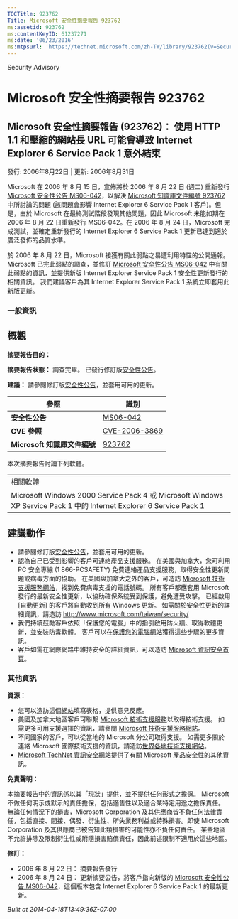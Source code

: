 ```yaml
---
TOCTitle: 923762
Title: Microsoft 安全性摘要報告 923762
ms:assetid: 923762
ms:contentKeyID: 61237271
ms:date: '06/23/2016'
ms:mtpsurl: 'https://technet.microsoft.com/zh-TW/library/923762(v=Security.10)'
---
```


Security Advisory

Microsoft 安全性摘要報告 923762
===============================

Microsoft 安全性摘要報告 (923762)： 使用 HTTP 1.1 和壓縮的網站長 URL 可能會導致 Internet Explorer 6 Service Pack 1 意外結束
---------------------------------------------------------------------------------------------------------------------------

發行: 2006年8月22日 | 更新: 2006年8月31日

Microsoft 在 2006 年 8 月 15 日，宣佈將於 2006 年 8 月 22 日 (週二) 重新發行 [Microsoft 安全性公告 MS06-042](http://technet.microsoft.com/security/bulletin/ms06-042)，以解決 [Microsoft 知識庫文件編號 923762](http://support.microsoft.com/kb/923762/) 中所討論的問題 (該問題會影響 Internet Explorer 6 Service Pack 1 客戶)。但是，由於 Microsoft 在最終測試階段發現其他問題，因此 Microsoft 未能如期在 2006 年 8 月 22 日重新發行 MS06-042。在 2006 年 8 月 24 日，Microsoft 完成測試，並確定重新發行的 Internet Explorer 6 Service Pack 1 更新已達到適於廣泛發佈的品質水準。

於 2006 年 8 月 22 日，Microsoft 接獲有關此弱點之易遭利用特性的公開通報。 Microsoft 已完此弱點的調查，並修訂 [Microsoft 安全性公告 MS06-042](http://technet.microsoft.com/security/bulletin/ms06-042) 中有關此弱點的資訊，並提供新版 Internet Explorer Service Pack 1 安全性更新發行的相關資訊。 我們建議客戶為其 Internet Explorer Service Pack 1 系統立即套用此新版更新。

### 一般資訊

概觀
----

<span></span>
**摘要報告目的：**

**摘要報告狀態：** 調查完畢。 已發行修訂版[安全性公告](http://technet.microsoft.com/security/bulletin/ms06-042)。

**建議：** 請參閱修訂版[安全性公告](http://technet.microsoft.com/security/bulletin/ms06-042)，並套用可用的更新。

| 參照                         | 識別                                                                             |
|------------------------------|----------------------------------------------------------------------------------|
| **安全性公告**               | [MS06-042](http://technet.microsoft.com/security/bulletin/ms06-042)              |
| **CVE 參照**                 | [CVE-2006-3869](http://www.cve.mitre.org/cgi-bin/cvename.cgi?name=cve-2006-3869) |
| **Microsoft 知識庫文件編號** | [923762](http://support.microsoft.com/kb/923762)                                 |

本次摘要報告討論下列軟體。

|                                                                                                                      |
|----------------------------------------------------------------------------------------------------------------------|
| 相關軟體                                                                                                             |
| Microsoft Windows 2000 Service Pack 4 或 Microsoft Windows XP Service Pack 1 中的 Internet Explorer 6 Service Pack 1 |

建議動作
--------

<span></span>
-   請參閱修訂版[安全性公告](http://technet.microsoft.com/security/bulletin/ms06-042)，並套用可用的更新。
-   認為自己已受到影響的客戶可連絡產品支援服務。 在美國與加拿大，您可利用 PC 安全專線 (1 866-PCSAFETY) 免費連絡產品支援服務，取得安全性更新問題或病毒方面的協助。 在美國與加拿大之外的客戶，可造訪 [Microsoft 技術支援服務網站](http://support.microsoft.com/security/)，找到免費病毒支援的電話號碼。
    所有客戶都應套用 Microsoft 發行的最新安全性更新，以協助確保系統受到保護，避免遭受攻擊。 已經啟用 \[自動更新\] 的客戶將自動收到所有 Windows 更新。 如需關於安全性更新的詳細資訊，請造訪 <http://www.microsoft.com/taiwan/security/>
-   我們持續鼓勵客戶依照「保護您的電腦」中的指引啟用防火牆、取得軟體更新，並安裝防毒軟體。 客戶可以在[保護您的電腦網站](http://www.microsoft.com/taiwan/protect)獲得這些步驟的更多資訊。
-   客戶如需在網際網路中維持安全的詳細資訊，可以造訪 [Microsoft 資訊安全首頁](http://www.microsoft.com/taiwan/security)。

### 其他資訊

**資源：**

-   您可以造訪這個[網站](https://support.microsoft.com/common/survey.aspx?scid=sw;en;1257&amp;showpage=1&amp;ws=technet&amp;sd=tech)填寫表格，提供意見反應。
-   美國及加拿大地區客戶可聯繫 [Microsoft 技術支援服務](http://go.microsoft.com/fwlink/?linkid=21131)以取得技術支援。 如需更多可用支援選擇的資訊，請參閱 [Microsoft 技術支援服務網站](http://support.microsoft.com/)。
-   不同國家的客戶，可以從當地的 Microsoft 分公司取得支援。 如需更多關於連絡 Microsoft 國際技術支援的資訊，請造訪[世界各地技術支援網站](http://go.microsoft.com/fwlink/?linkid=21155)。
-   [Microsoft TechNet 資訊安全網站](http://www.microsoft.com/taiwan/technet/security/default.mspx)提供了有關 Microsoft 產品安全性的其他資訊。

**免責聲明：**

本摘要報告中的資訊係以其「現狀」提供，並不提供任何形式之擔保。 Microsoft 不做任何明示或默示的責任擔保，包括適售性以及適合某特定用途之擔保責任。 無論任何情況下的損害，Microsoft Corporation 及其供應商皆不負任何法律責任，包括直接、間接、偶發、衍生性、所失業務利益或特殊損害。即使 Microsoft Corporation 及其供應商已被告知此類損害的可能性亦不負任何責任。 某些地區不允許排除及限制衍生性或附隨損害賠償責任，因此前述限制不適用於這些地區。

**修訂：**

-   2006 年 8 月 22 日： 摘要報告發行
-   2006 年 8 月 24 日： 更新摘要公告，將客戶指向新版的 [Microsoft 安全性公告 MS06-042](http://technet.microsoft.com/security/bulletin/ms06-042)，這個版本包含 Internet Explorer 6 Service Pack 1 的最新更新。

*Built at 2014-04-18T13:49:36Z-07:00*
